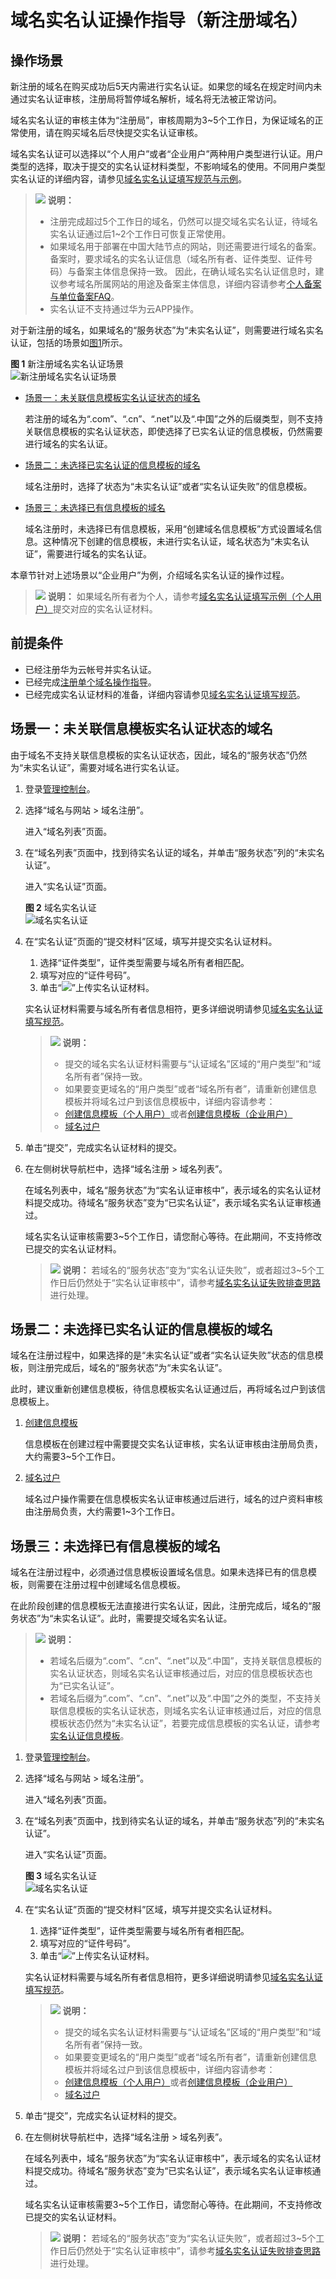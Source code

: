 # 域名实名认证操作指导（新注册域名）<a name="domain_ug_320004"></a>

## 操作场景<a name="zh-cn_topic_0193892080_section12791728139"></a>

新注册的域名在购买成功后5天内需进行实名认证。如果您的域名在规定时间内未通过实名认证审核，注册局将暂停域名解析，域名将无法被正常访问。

域名实名认证的审核主体为“注册局”，审核周期为3\~5个工作日，为保证域名的正常使用，请在购买域名后尽快提交实名认证审核。

域名实名认证可以选择以“个人用户”或者“企业用户”两种用户类型进行认证。用户类型的选择，取决于提交的实名认证材料类型，不影响域名的使用。不同用户类型实名认证的详细内容，请参见[域名实名认证填写规范与示例](域名实名认证填写规范与示例.md)。

>![](public_sys-resources/icon-note.gif) **说明：** 
>-   注册完成超过5个工作日的域名，仍然可以提交域名实名认证，待域名实名认证通过后1\~2个工作日可恢复正常使用。
>-   如果域名用于部署在中国大陆节点的网站，则还需要进行域名的备案。备案时，要求域名的实名认证信息（域名所有者、证件类型、证件号码）与备案主体信息保持一致。
>    因此，在确认域名实名认证信息时，建议参考域名所属网站的用途及备案主体信息，详细内容请参考[个人备案与单位备案FAQ](https://support.huaweicloud.com/icp_faq/icp_05_0136.html)。
>-   实名认证不支持通过华为云APP操作。

对于新注册的域名，如果域名的“服务状态”为“未实名认证”，则需要进行域名实名认证，包括的场景如[图1](#fig76677810418)所示。

**图 1**  新注册域名实名认证场景<a name="fig76677810418"></a>  
![](figures/新注册域名实名认证场景.png "新注册域名实名认证场景")

-   [场景一：未关联信息模板实名认证状态的域名](#section4400114016517)

    若注册的域名为“.com”、“.cn”、“.net”以及“.中国”之外的后缀类型，则不支持关联信息模板的实名认证状态，即使选择了已实名认证的信息模板，仍然需要进行域名的实名认证。

-   [场景二：未选择已实名认证的信息模板的域名](#section1467165812510)

    域名注册时，选择了状态为“未实名认证”或者“实名认证失败”的信息模板。

-   [场景三：未选择已有信息模板的域名](#section1819652115267)

    域名注册时，未选择已有信息模板，采用“创建域名信息模板”方式设置域名信息。这种情况下创建的信息模板，未进行实名认证，域名状态为“未实名认证”，需要进行域名的实名认证。


本章节针对上述场景以“企业用户”为例，介绍域名实名认证的操作过程。

>![](public_sys-resources/icon-note.gif) **说明：** 
>如果域名所有者为个人，请参考[域名实名认证填写示例（个人用户）](域名实名认证填写示例（个人用户）.md)提交对应的实名认证材料。

## 前提条件<a name="zh-cn_topic_0193892080_section728492932711"></a>

-   已经注册华为云帐号并实名认证。
-   已经完成[注册单个域名操作指导](注册单个域名操作指导.md)。
-   已经完成实名认证材料的准备，详细内容请参见[域名实名认证填写规范](域名实名认证填写规范.md)。

## 场景一：未关联信息模板实名认证状态的域名<a name="section4400114016517"></a>

由于域名不支持关联信息模板的实名认证状态，因此，域名的“服务状态”仍然为“未实名认证”，需要对域名进行实名认证。

1.  登录[管理控制台](https://auth.huaweicloud.com/authui/login.html?locale=zh-cn#/login)。
2.  选择“域名与网站 \> 域名注册”。

    进入“域名列表”页面。

3.  在“域名列表”页面中，找到待实名认证的域名，并单击“服务状态”列的“未实名认证”。

    进入“实名认证”页面。

    **图 2**  域名实名认证<a name="fig127391728153817"></a>  
    ![](figures/域名实名认证.jpg "域名实名认证")

4.  在“实名认证”页面的“提交材料”区域，填写并提交实名认证材料。

    1.  选择“证件类型”，证件类型需要与域名所有者相匹配。
    2.  填写对应的“证件号码”。
    3.  单击“![](figures/icon-upload-4.png)”上传实名认证材料。

    实名认证材料需要与域名所有者信息相符，更多详细说明请参见[域名实名认证填写规范](域名实名认证填写规范.md)。

    >![](public_sys-resources/icon-note.gif) **说明：** 
    >-   提交的域名实名认证材料需要与“认证域名”区域的“用户类型”和“域名所有者”保持一致。
    >-   如果要变更域名的“用户类型”或者“域名所有者”，请重新创建信息模板并将域名过户到该信息模板中，详细内容请参考：
    >    -   [创建信息模板（个人用户）](创建信息模板（个人用户）.md)或者[创建信息模板（企业用户）](创建信息模板（企业用户）.md)
    >    -   [域名过户](域名过户.md)

5.  单击“提交”，完成实名认证材料的提交。
6.  在左侧树状导航栏中，选择“域名注册 \> 域名列表”。

    在域名列表中，域名“服务状态”为“实名认证审核中”，表示域名的实名认证材料提交成功。待域名“服务状态”变为“已实名认证”，表示域名实名认证审核通过。

    域名实名认证审核需要3\~5个工作日，请您耐心等待。在此期间，不支持修改已提交的实名认证材料。

    >![](public_sys-resources/icon-note.gif) **说明：** 
    >若域名的“服务状态”变为“实名认证失败”，或者超过3\~5个工作日后仍然处于“实名认证审核中”，请参考[域名实名认证失败排查思路](https://support.huaweicloud.com/domain_faq/domain_faq_040304.html)进行处理。


## 场景二：未选择已实名认证的信息模板的域名<a name="section1467165812510"></a>

域名在注册过程中，如果选择的是“未实名认证”或者“实名认证失败”状态的信息模板，则注册完成后，域名的“服务状态”为“未实名认证”。

此时，建议重新创建信息模板，待信息模板实名认证通过后，再将域名过户到该信息模板上。

1.  [创建信息模板](创建信息模板（企业用户）.md)

    信息模板在创建过程中需要提交实名认证审核，实名认证审核由注册局负责，大约需要3\~5个工作日。

2.  [域名过户](域名过户.md)

    域名过户操作需要在信息模板实名认证审核通过后进行，域名的过户资料审核由注册局负责，大约需要1\~3个工作日。


## 场景三：未选择已有信息模板的域名<a name="section1819652115267"></a>

域名在注册过程中，必须通过信息模板设置域名信息。如果未选择已有的信息模板，则需要在注册过程中创建域名信息模板。

在此阶段创建的信息模板无法直接进行实名认证，因此，注册完成后，域名的“服务状态”为“未实名认证”。此时，需要提交域名实名认证。

>![](public_sys-resources/icon-note.gif) **说明：** 
>-   若域名后缀为“.com”、“.cn”、“.net”以及“.中国”，支持关联信息模板的实名认证状态，则域名实名认证审核通过后，对应的信息模板状态也为“已实名认证”。
>-   若域名后缀为“.com”、“.cn”、“.net”以及“.中国”之外的类型，不支持关联信息模板的实名认证状态，则域名实名认证审核通过后，对应的信息模板状态仍然为“未实名认证”，若要完成信息模板的实名认证，请参考[实名认证信息模板](实名认证信息模板.md)。

1.  登录[管理控制台](https://auth.huaweicloud.com/authui/login.html?locale=zh-cn#/login)。
2.  选择“域名与网站 \> 域名注册”。

    进入“域名列表”页面。

3.  在“域名列表”页面中，找到待实名认证的域名，并单击“服务状态”列的“未实名认证”。

    进入“实名认证”页面。

    **图 3**  域名实名认证<a name="domain_ug_320004_fig127391728153817"></a>  
    ![](figures/域名实名认证.jpg "域名实名认证")

4.  在“实名认证”页面的“提交材料”区域，填写并提交实名认证材料。

    1.  选择“证件类型”，证件类型需要与域名所有者相匹配。
    2.  填写对应的“证件号码”。
    3.  单击“![](figures/icon-upload-4.png)”上传实名认证材料。

    实名认证材料需要与域名所有者信息相符，更多详细说明请参见[域名实名认证填写规范](域名实名认证填写规范.md)。

    >![](public_sys-resources/icon-note.gif) **说明：** 
    >-   提交的域名实名认证材料需要与“认证域名”区域的“用户类型”和“域名所有者”保持一致。
    >-   如果要变更域名的“用户类型”或者“域名所有者”，请重新创建信息模板并将域名过户到该信息模板中，详细内容请参考：
    >    -   [创建信息模板（个人用户）](创建信息模板（个人用户）.md)或者[创建信息模板（企业用户）](创建信息模板（企业用户）.md)
    >    -   [域名过户](域名过户.md)

5.  单击“提交”，完成实名认证材料的提交。
6.  在左侧树状导航栏中，选择“域名注册 \> 域名列表”。

    在域名列表中，域名“服务状态”为“实名认证审核中”，表示域名的实名认证材料提交成功。待域名“服务状态”变为“已实名认证”，表示域名实名认证审核通过。

    域名实名认证审核需要3\~5个工作日，请您耐心等待。在此期间，不支持修改已提交的实名认证材料。

    >![](public_sys-resources/icon-note.gif) **说明：** 
    >若域名的“服务状态”变为“实名认证失败”，或者超过3\~5个工作日后仍然处于“实名认证审核中”，请参考[域名实名认证失败排查思路](https://support.huaweicloud.com/domain_faq/domain_faq_040304.html)进行处理。


